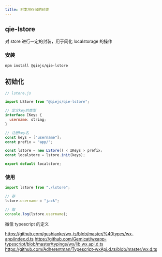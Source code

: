 ```yaml
---
title: 对本地存储的封装
---
```


## qie-lstore

对 store 进行一定的封装，用于简化 localstorage 的操作

### 安装

```
npm install @qiejs/qie-lstore
```

## 初始化

```js
// lstore.js

import LStore from "@qiejs/qie-lstore";

// 定义key的类型
interface IKeys {
  username: string;
}

// 注册key名
const keys = ["username"];
const prefix = "app/";

const lstore = new LStore() < IKeys > prefix;
const localstore = lstore.init(keys);

export default localstore;
```

### 使用

```js
import lstore from "./lstore";

// 存
lstore.username = "jack";

// 取
console.log(lstore.username);
```

微信 typescript 的定义

https://github.com/gushiaoke/wx-ts/blob/master/%40types/wx-app/index.d.ts
https://github.com/Gemicat/wxapp-typescript/blob/master/typings/wx/lib.wx.api.d.ts
https://github.com/Adherentman/Typescript-wxApi.d.ts/blob/master/wx.d.ts
